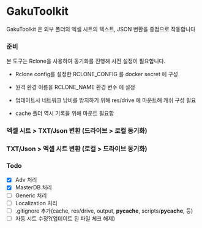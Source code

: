 # GakuToolkit

GakuToolkit 은 외부 폴더의 엑셀 시트의 텍스트, JSON 변환을 중점으로 작동합니다

### 준비

본 도구는 Rclone을 사용하여 동기화를 진행해 사전 설정이 필요합니다.
- Rclone config를 설정한 RCLONE_CONFIG 를 docker secret 에 구성
- 원격 환경 이름을 RCLONE_NAME 환경 변수 에 설정 

- 업데이트시 네트워크 낭비를 방지하기 위해 res/drive 에 마운트해 캐쉬 구성 필요
- cache 폴더 역시 기록을 위해 마운트 필요함


### 엑셀 시트 > TXT/Json 변환 (드라이브 > 로컬 동기화)


### TXT/Json > 엑셀 시트 변환 (로컬 > 드라이브 동기화)


### Todo

- [x] Adv 처리
- [x] MasterDB 처리
- [ ] Generic 처리
- [ ] Localization 처리
- [ ] .gitignore 추가(cache, res/drive, output, __pycache__, scripts/__pycache__, 등)
- [ ] 자동 시트 수정?(업데이트 된 파일 체크 해제)